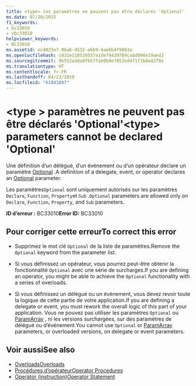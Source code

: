 ```yaml
---
title: <type> les paramètres ne peuvent pas être déclarés 'Optional'
ms.date: 07/20/2015
f1_keywords:
- bc33010
- vbc33010
helpviewer_keywords:
- BC33010
ms.assetid: ec4023e7-9ba6-4532-a6b9-4ae6b4f9063a
ms.openlocfilehash: cd31e118520557a1de74439784cabd098e19aed2
ms.sourcegitcommit: 9b552addadfb57fab0b9e7852ed4f1f1b8a42f8e
ms.translationtype: HT
ms.contentlocale: fr-FR
ms.lasthandoff: 04/23/2019
ms.locfileid: "61941897"
---
```

# <a name="type-parameters-cannot-be-declared-optional"></a><span data-ttu-id="032c4-102">\<type > paramètres ne peuvent pas être déclarés 'Optional'</span><span class="sxs-lookup"><span data-stu-id="032c4-102">\<type> parameters cannot be declared 'Optional'</span></span>
<span data-ttu-id="032c4-103">Une définition d’un délégué, d’un événement ou d’un opérateur déclare un paramètre [Optional](../../visual-basic/language-reference/modifiers/optional.md) .</span><span class="sxs-lookup"><span data-stu-id="032c4-103">A definition of a delegate, event, or operator declares an [Optional](../../visual-basic/language-reference/modifiers/optional.md) parameter.</span></span>  
  
 <span data-ttu-id="032c4-104">Les paramètres`Optional` sont uniquement autorisés sur les paramètres `Declare`, `Function`, `Property`et `Sub` .</span><span class="sxs-lookup"><span data-stu-id="032c4-104">`Optional` parameters are allowed only on `Declare`, `Function`, `Property`, and `Sub` parameters.</span></span>  
  
 <span data-ttu-id="032c4-105">**ID d’erreur :** BC33010</span><span class="sxs-lookup"><span data-stu-id="032c4-105">**Error ID:** BC33010</span></span>  
  
## <a name="to-correct-this-error"></a><span data-ttu-id="032c4-106">Pour corriger cette erreur</span><span class="sxs-lookup"><span data-stu-id="032c4-106">To correct this error</span></span>  
  
- <span data-ttu-id="032c4-107">Supprimez le mot clé `Optional` de la liste de paramètres.</span><span class="sxs-lookup"><span data-stu-id="032c4-107">Remove the `Optional` keyword from the parameter list.</span></span>  
  
- <span data-ttu-id="032c4-108">Si vous définissez un opérateur, vous pourrez peut-être obtenir la fonctionnalité `Optional` avec une série de surcharges.</span><span class="sxs-lookup"><span data-stu-id="032c4-108">If you are defining an operator, you might be able to achieve the `Optional` functionality with a series of overloads.</span></span>  
  
- <span data-ttu-id="032c4-109">Si vous définissez un délégué ou un événement, vous devez revoir toute la logique de cette partie de votre application.</span><span class="sxs-lookup"><span data-stu-id="032c4-109">If you are defining a delegate or event, you must rework the overall logic of this part of your application.</span></span> <span data-ttu-id="032c4-110">Vous ne pouvez pas utiliser les paramètres `Optional` ou [ParamArray](../../visual-basic/language-reference/modifiers/paramarray.md) , ni les versions surchargées, sur des paramètres de délégué ou d’événement.</span><span class="sxs-lookup"><span data-stu-id="032c4-110">You cannot use `Optional` or [ParamArray](../../visual-basic/language-reference/modifiers/paramarray.md) parameters, or overloaded versions, on delegate or event parameters.</span></span>  
  
## <a name="see-also"></a><span data-ttu-id="032c4-111">Voir aussi</span><span class="sxs-lookup"><span data-stu-id="032c4-111">See also</span></span>

- [<span data-ttu-id="032c4-112">Overloads</span><span class="sxs-lookup"><span data-stu-id="032c4-112">Overloads</span></span>](../../visual-basic/language-reference/modifiers/overloads.md)
- [<span data-ttu-id="032c4-113">Procédures d’opérateur</span><span class="sxs-lookup"><span data-stu-id="032c4-113">Operator Procedures</span></span>](../../visual-basic/programming-guide/language-features/procedures/operator-procedures.md)
- [<span data-ttu-id="032c4-114">Operator (instruction)</span><span class="sxs-lookup"><span data-stu-id="032c4-114">Operator Statement</span></span>](../../visual-basic/language-reference/statements/operator-statement.md)

